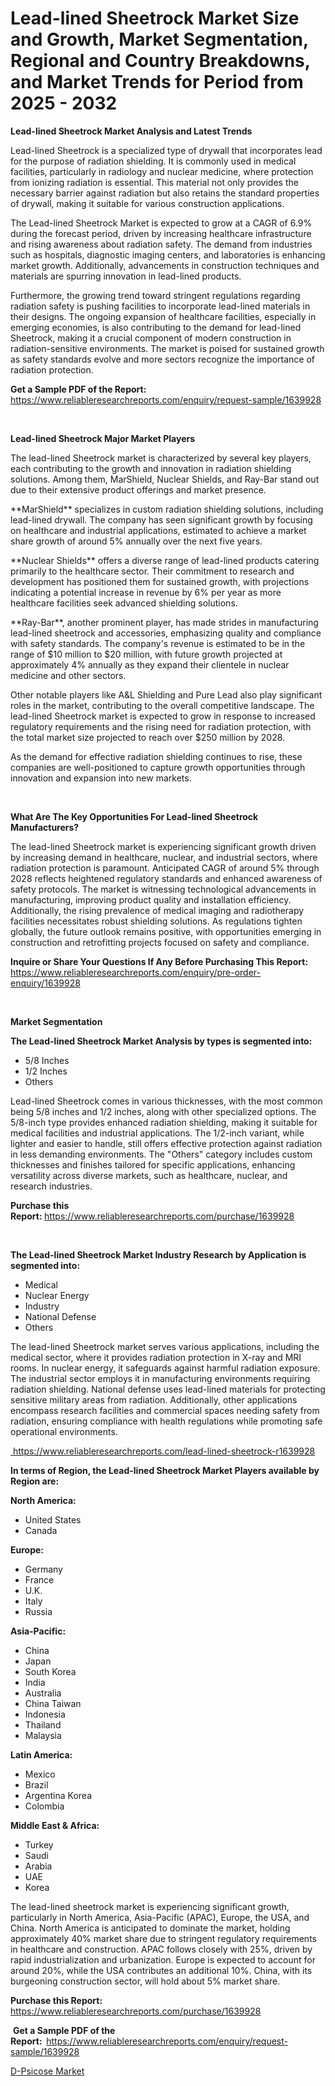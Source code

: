 <p><h1>Lead-lined Sheetrock Market Size and Growth, Market Segmentation, Regional and Country Breakdowns, and Market Trends for Period from 2025 -  2032</h1></p><p><strong>Lead-lined Sheetrock Market Analysis and Latest Trends</strong></p>
<p><p>Lead-lined Sheetrock is a specialized type of drywall that incorporates lead for the purpose of radiation shielding. It is commonly used in medical facilities, particularly in radiology and nuclear medicine, where protection from ionizing radiation is essential. This material not only provides the necessary barrier against radiation but also retains the standard properties of drywall, making it suitable for various construction applications.</p><p>The Lead-lined Sheetrock Market is expected to grow at a CAGR of 6.9% during the forecast period, driven by increasing healthcare infrastructure and rising awareness about radiation safety. The demand from industries such as hospitals, diagnostic imaging centers, and laboratories is enhancing market growth. Additionally, advancements in construction techniques and materials are spurring innovation in lead-lined products. </p><p>Furthermore, the growing trend toward stringent regulations regarding radiation safety is pushing facilities to incorporate lead-lined materials in their designs. The ongoing expansion of healthcare facilities, especially in emerging economies, is also contributing to the demand for lead-lined Sheetrock, making it a crucial component of modern construction in radiation-sensitive environments. The market is poised for sustained growth as safety standards evolve and more sectors recognize the importance of radiation protection.</p></p>
<p><strong>Get a Sample PDF of the Report:&nbsp;</strong> <a href="https://www.reliableresearchreports.com/enquiry/request-sample/1639928?utm_campaign=2271&utm_medium=2&utm_source=Github&utm_content=ia&utm_term=01022025&utm_id=lead-lined-sheetrock">https://www.reliableresearchreports.com/enquiry/request-sample/1639928</a></p>
<p>&nbsp;</p>
<p><strong>Lead-lined Sheetrock Major Market Players</strong></p>
<p><p>The lead-lined Sheetrock market is characterized by several key players, each contributing to the growth and innovation in radiation shielding solutions. Among them, MarShield, Nuclear Shields, and Ray-Bar stand out due to their extensive product offerings and market presence.</p><p>**MarShield** specializes in custom radiation shielding solutions, including lead-lined drywall. The company has seen significant growth by focusing on healthcare and industrial applications, estimated to achieve a market share growth of around 5% annually over the next five years.</p><p>**Nuclear Shields** offers a diverse range of lead-lined products catering primarily to the healthcare sector. Their commitment to research and development has positioned them for sustained growth, with projections indicating a potential increase in revenue by 6% per year as more healthcare facilities seek advanced shielding solutions.</p><p>**Ray-Bar**, another prominent player, has made strides in manufacturing lead-lined sheetrock and accessories, emphasizing quality and compliance with safety standards. The company's revenue is estimated to be in the range of $10 million to $20 million, with future growth projected at approximately 4% annually as they expand their clientele in nuclear medicine and other sectors.</p><p>Other notable players like A&L Shielding and Pure Lead also play significant roles in the market, contributing to the overall competitive landscape. The lead-lined Sheetrock market is expected to grow in response to increased regulatory requirements and the rising need for radiation protection, with the total market size projected to reach over $250 million by 2028. </p><p>As the demand for effective radiation shielding continues to rise, these companies are well-positioned to capture growth opportunities through innovation and expansion into new markets.</p></p>
<p>&nbsp;</p>
<p><strong>What Are The Key Opportunities For Lead-lined Sheetrock Manufacturers?</strong></p>
<p><p>The lead-lined Sheetrock market is experiencing significant growth driven by increasing demand in healthcare, nuclear, and industrial sectors, where radiation protection is paramount. Anticipated CAGR of around 5% through 2028 reflects heightened regulatory standards and enhanced awareness of safety protocols. The market is witnessing technological advancements in manufacturing, improving product quality and installation efficiency. Additionally, the rising prevalence of medical imaging and radiotherapy facilities necessitates robust shielding solutions. As regulations tighten globally, the future outlook remains positive, with opportunities emerging in construction and retrofitting projects focused on safety and compliance.</p></p>
<p><strong>Inquire or Share Your Questions If Any Before Purchasing This Report:</strong> <a href="https://www.reliableresearchreports.com/enquiry/pre-order-enquiry/1639928?utm_campaign=2271&utm_medium=2&utm_source=Github&utm_content=ia&utm_term=01022025&utm_id=lead-lined-sheetrock">https://www.reliableresearchreports.com/enquiry/pre-order-enquiry/1639928</a></p>
<p>&nbsp;</p>
<p><strong>Market Segmentation</strong></p>
<p><strong>The Lead-lined Sheetrock Market Analysis by types is segmented into:</strong></p>
<p><ul><li>5/8 Inches</li><li>1/2 Inches</li><li>Others</li></ul></p>
<p><p>Lead-lined Sheetrock comes in various thicknesses, with the most common being 5/8 inches and 1/2 inches, along with other specialized options. The 5/8-inch type provides enhanced radiation shielding, making it suitable for medical facilities and industrial applications. The 1/2-inch variant, while lighter and easier to handle, still offers effective protection against radiation in less demanding environments. The "Others" category includes custom thicknesses and finishes tailored for specific applications, enhancing versatility across diverse markets, such as healthcare, nuclear, and research industries.</p></p>
<p><strong>Purchase this Report:&nbsp;</strong><a href="https://www.reliableresearchreports.com/purchase/1639928?utm_campaign=2271&utm_medium=2&utm_source=Github&utm_content=ia&utm_term=01022025&utm_id=lead-lined-sheetrock">https://www.reliableresearchreports.com/purchase/1639928</a></p>
<p>&nbsp;</p>
<p><strong>The Lead-lined Sheetrock Market Industry Research by Application is segmented into:</strong></p>
<p><ul><li>Medical</li><li>Nuclear Energy</li><li>Industry</li><li>National Defense</li><li>Others</li></ul></p>
<p><p>The lead-lined Sheetrock market serves various applications, including the medical sector, where it provides radiation protection in X-ray and MRI rooms. In nuclear energy, it safeguards against harmful radiation exposure. The industrial sector employs it in manufacturing environments requiring radiation shielding. National defense uses lead-lined materials for protecting sensitive military areas from radiation. Additionally, other applications encompass research facilities and commercial spaces needing safety from radiation, ensuring compliance with health regulations while promoting safe operational environments.</p></p>
<p><a href="https://www.reliableresearchreports.com/lead-lined-sheetrock-r1639928?utm_campaign=2271&utm_medium=2&utm_source=Github&utm_content=ia&utm_term=01022025&utm_id=lead-lined-sheetrock">&nbsp;https://www.reliableresearchreports.com/lead-lined-sheetrock-r1639928</a></p>
<p><strong>In terms of Region, the Lead-lined Sheetrock Market Players available by Region are:</strong></p>
<p>
    <p> <strong> North America: </strong>
        <ul>
            <li>United States</li>
            <li>Canada</li>
        </ul>
        </p> 
    <p> <strong> Europe: </strong>
        <ul>
            <li>Germany</li>
            <li>France</li>
            <li>U.K.</li>
            <li>Italy</li>
            <li>Russia</li>
        </ul>
        </p> 
    <p> <strong> Asia-Pacific: </strong>
        <ul>
            <li>China</li>
            <li>Japan</li>
            <li>South Korea</li>
            <li>India</li>
            <li>Australia</li>
            <li>China Taiwan</li>
            <li>Indonesia</li>
            <li>Thailand</li>
            <li>Malaysia</li>
        </ul>
        </p> 
    <p> <strong> Latin America: </strong>
        <ul>
            <li>Mexico</li>
            <li>Brazil</li>
            <li>Argentina Korea</li>
            <li>Colombia</li>
        </ul>
        </p> 
    <p> <strong> Middle East & Africa: </strong>
        <ul>
            <li>Turkey</li>
            <li>Saudi</li>
            <li>Arabia</li>
            <li>UAE</li>
            <li>Korea</li>
        </ul>
    </p>
    </p>
<p><p>The lead-lined sheetrock market is experiencing significant growth, particularly in North America, Asia-Pacific (APAC), Europe, the USA, and China. North America is anticipated to dominate the market, holding approximately 40% market share due to stringent regulatory requirements in healthcare and construction. APAC follows closely with 25%, driven by rapid industrialization and urbanization. Europe is expected to account for around 20%, while the USA contributes an additional 10%. China, with its burgeoning construction sector, will hold about 5% market share.</p></p>
<p><strong>Purchase this Report: </strong><a href="https://www.reliableresearchreports.com/purchase/1639928?utm_campaign=2271&utm_medium=2&utm_source=Github&utm_content=ia&utm_term=01022025&utm_id=lead-lined-sheetrock">https://www.reliableresearchreports.com/purchase/1639928</a></p>
<p>&nbsp;<strong>Get a Sample PDF of the Report:&nbsp;&nbsp;</strong><a href="https://www.reliableresearchreports.com/enquiry/request-sample/1639928?utm_campaign=2271&utm_medium=2&utm_source=Github&utm_content=ia&utm_term=01022025&utm_id=lead-lined-sheetrock">https://www.reliableresearchreports.com/enquiry/request-sample/1639928</a></p>
<p><strong></strong></p>
<p><p><a href="https://github.com/antonioc6hal/Market-Research-Report-List-1/blob/main/d-psicose-market.md?utm_campaign=2271&utm_medium=2&utm_source=Github&utm_content=ia&utm_term=01022025&utm_id=lead-lined-sheetrock">D-Psicose Market</a></p></p>